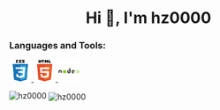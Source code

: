 <h1 align="center">Hi 👋, I'm hz0000</h1>



<h3 align="left">Languages and Tools:</h3>
<p align="left"> <a href="https://www.w3schools.com/css/" target="_blank"> <img src="https://raw.githubusercontent.com/devicons/devicon/master/icons/css3/css3-original-wordmark.svg" alt="css3" width="40" height="40"/> </a> <a href="https://www.w3.org/html/" target="_blank"> <img src="https://raw.githubusercontent.com/devicons/devicon/master/icons/html5/html5-original-wordmark.svg" alt="html5" width="40" height="40"/> </a> <a href="https://nodejs.org" target="_blank"> <img src="https://raw.githubusercontent.com/devicons/devicon/master/icons/nodejs/nodejs-original-wordmark.svg" alt="nodejs" width="40" height="40"/> </a> </p>



<p><img align="left" src="https://github-readme-stats.vercel.app/api/top-langs?username=hz0000&show_icons=true&locale=en&layout=compact" alt="hz0000" /></p>
<p>&nbsp;<img align="center" src="https://github-readme-stats.vercel.app/api?username=hz0000&show_icons=true&locale=en" alt="hz0000" /></p>

